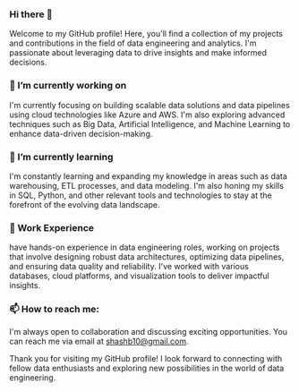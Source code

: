 ### Hi there 👋
Welcome to my GitHub profile! Here, you'll find a collection of my projects and contributions in the field of data engineering and analytics. I'm passionate about leveraging data to drive insights and make informed decisions.
<!--
**Saswato/Saswato** is a ✨ _special_ ✨ repository because its `README.md` (this file) appears on your GitHub profile.

Here are some ideas to get you started:

-->

 ### 🔭 I’m currently working on 
I'm currently focusing on building scalable data solutions and data pipelines using cloud technologies like Azure and AWS. I'm also exploring advanced techniques such as Big Data, Artificial Intelligence, and Machine Learning to enhance data-driven decision-making.

 ### 🌱 I’m currently learning 
 I'm constantly learning and expanding my knowledge in areas such as data warehousing, ETL processes, and data modeling. I'm also honing my skills in SQL, Python, and other relevant tools and technologies to stay at the forefront of the evolving data landscape.

### 💼 Work Experience
have hands-on experience in data engineering roles, working on projects that involve designing robust data architectures, optimizing data pipelines, and ensuring data quality and reliability. I've worked with various databases, cloud platforms, and visualization tools to deliver impactful insights.

### 📫 How to reach me: 
I'm always open to collaboration and discussing exciting opportunities. You can reach me via email at shashb10@gmail.com.

Thank you for visiting my GitHub profile! I look forward to connecting with fellow data enthusiasts and exploring new possibilities in the world of data engineering.
